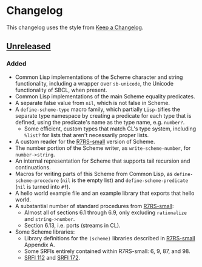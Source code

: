 # Changelog

This changelog uses the style from [Keep a
Changelog](https://keepachangelog.com/en/1.0.0/).

## [Unreleased]

### Added
 - Common Lisp implementations of the Scheme character and string
   functionality, including a wrapper over `sb-unicode`, the Unicode
   functionality of SBCL, when present.
 - Common Lisp implementations of the main Scheme equality predicates.
 - A separate false value from `nil`, which is not false in Scheme.
 - A `define-scheme-type` macro family, which partially `Lisp-1`ifies
   the separate type namespace by creating a predicate for each type
   that is defined, using the predicate's name as the type name, e.g.
   `number?`.
   - Some efficient, custom types that match CL's type system,
     including `%list?` for lists that aren't necessarily proper
     lists.
 - A custom reader for the [R7RS-small] version of Scheme.
 - The number portion of the Scheme writer, as `write-scheme-number`,
   for `number->string`.
 - An internal representation for Scheme that supports tail recursion
   and continuations.
 - Macros for writing parts of this Scheme from Common Lisp, as
   `define-scheme-procedure` (`nil` is the empty list) and
   `define-scheme-predicate` (`nil` is turned into `#f`).
 - A hello world example file and an example library that exports that
   hello world.
 - A substantial number of standard procedures from [R7RS-small]:
   - Almost all of sections 6.1 through 6.9, only excluding
     `rationalize` and `string->number`.
   - Section 6.13, i.e. ports (streams in CL).
 - Some Scheme libraries:
   - Library definitions for the `(scheme)` libraries described in
     [R7RS-small] Appendix A.
   - Some SRFIs entirely contained within R7RS-small: 6, 9, 87, and 98.
   - [SRFI 112] and [SRFI 172].

[R7RS-small]: https://small.r7rs.org/attachment/r7rs.pdf
[SRFI 112]: https://srfi.schemers.org/srfi-112/srfi-112.html
[SRFI 172]: https://srfi.schemers.org/srfi-172/srfi-172.html
[Unreleased]: https://gitlab.com/mbabich/airship-scheme/-/compare/bd61fb8f...master
